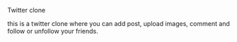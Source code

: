 Twitter clone

this is a twitter clone where you can add post, upload images, comment and follow or unfollow your friends.
